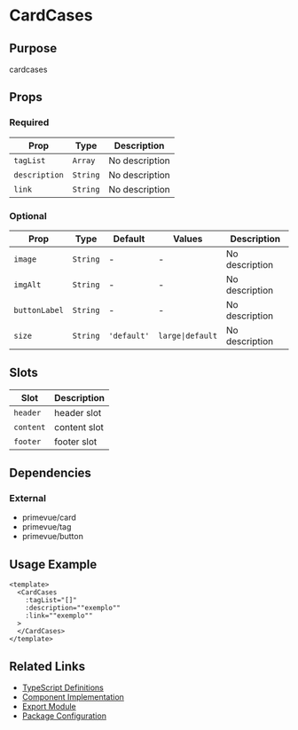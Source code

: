 # CardCases

## Purpose

cardcases

## Props

### Required
| Prop | Type | Description |
|------|------|-------------|
| `tagList` | `Array` | No description |
| `description` | `String` | No description |
| `link` | `String` | No description |

### Optional
| Prop | Type | Default | Values | Description |
|------|------|---------|--------|-------------|
| `image` | `String` | - | - | No description |
| `imgAlt` | `String` | - | - | No description |
| `buttonLabel` | `String` | - | - | No description |
| `size` | `String` | `'default'` | `large\|default` | No description |

## Slots

| Slot | Description |
|------|-------------|
| `header` | header slot |
| `content` | content slot |
| `footer` | footer slot |

## Dependencies

### External
- primevue/card
- primevue/tag
- primevue/button

## Usage Example

```vue
<template>
  <CardCases
    :tagList="[]"
    :description=""exemplo""
    :link=""exemplo""
  >
  </CardCases>
</template>
```

## Related Links

- [TypeScript Definitions](./CardCases.d.ts)
- [Component Implementation](./CardCases.vue)
- [Export Module](./cardcases.js)
- [Package Configuration](./package.json)

